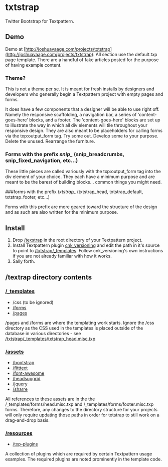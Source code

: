 txtstrap
========

Twitter Bootstrap for Textpattern.

## Demo

Demo at [http://joshuavaage.com/projects/txtstrap](http://joshuavaage.com/projects/txtstrap): All section use the default.txp page template. There are a handful of fake articles posted for the purpose of having example content. 

### Theme?

This is not a theme per se. It is meant for fresh installs by designers and developers who generally begin a Textpattern project with empty pages and forms.

It does have a few components that a designer will be able to use right off. Namely the responsive scaffolding, a navigation bar, a series of 'content-goes-here' blocks, and a footer. The 'content-goes-here' blocks are set up to illustrate the way in which all div elements will tile throughout your responsive design. They are also meant to be placeholders for calling forms via the txp:output_form tag. Try some out. Develop some to your purpose. Delete the unused. Rearrange the furniture.

### Forms with the prefix *snip_* (snip_breadcrumbs, snip_fixed_navigation, etc…) 

These little pieces are called variously with the txp:output_form tag into the div element of your choice. They each have a minimum purpose and are meant to be the barest of building blocks... common things you might need.

###forms with the prefix *txtstrap_* (txtstrap_head, txtstrap_default, txtstrap_footer, etc…)

Forms with this prefix are more geared toward the structure of the design and as such are also written for the minimum purpose.

## Install

1. Drop [/texstrap](https://github.com/whaleen/txtstrap) in the root directory of your Textpattern project.
2. Install Textpattern plugin [cnk_versioning](https://gist.github.com/4128491) and edit the path in it's source to point to [/txtstrap/_templates](https://github.com/whaleen/txtstrap/tree/master/_templates). Follow cnk_versioning's own instructions if you are not already familiar with how it works.
3. Sally forth.


## /textrap directory contents

### [/_templates](https://github.com/whaleen/txtstrap/tree/master/_templates)

* /css (to be ignored)
* [/forms](https://github.com/whaleen/txtstrap/tree/master/_templates/forms)
* [/pages](https://github.com/whaleen/txtstrap/tree/master/_templates/pages)

/pages and /forms are where the templating work starts. Ignore the /css directory as the CSS used in the templates is placed outside of the database in various directories - see [/txtstrap/_templates/txtstrap_head.misc.txp](https://github.com/whaleen/txtstrap/blob/master/_templates/forms/txtstrap_head.misc.txp)

### [/assets](https://github.com/whaleen/txtstrap/tree/master/assets)

* [/bootstrap](https://github.com/whaleen/txtstrap/tree/master/assets/bootstrap)
* [/fitttext](https://github.com/whaleen/txtstrap/tree/master/assets/fittext)
* [/font-awesome](https://github.com/whaleen/txtstrap/tree/master/assets/font-awesome)
* [/headsupgrid](https://github.com/whaleen/txtstrap/tree/master/assets/headsupgrid)
* [/jquery](https://github.com/whaleen/txtstrap/tree/master/assets/jquery)
* [/sharre](https://github.com/whaleen/txtstrap/tree/master/assets/sharre)

All references to these assets are in the the /_templates/forms/head.misc.txp and /_templates/forms/footer.misc.txp forms. Therefore, any changes to the directory structure for your projects will only require updating those paths in order for txtstrap to still work on a drag-and-drop basis.

### [/resources](https://github.com/whaleen/txtstrap/tree/master/resources)

* [/txp-plugins](https://github.com/whaleen/txtstrap/tree/master/resources/txp-plugins)

A collection of plugins which are required by certain Textpattern usage examples. The required plugins are noted prominently in the template code.